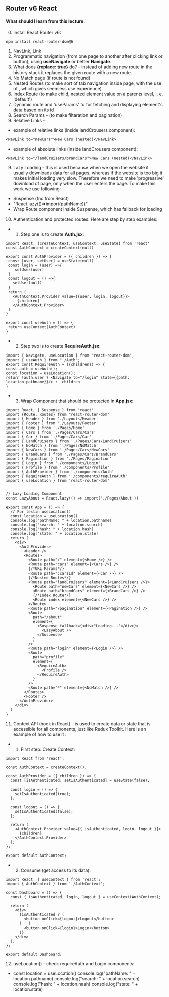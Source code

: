 ## Router v6 React
#### What should I learn from this lecture:
0. Install React Router v6: 
~~~
npm install react-router-dom@6
~~~
1. NavLink, Link
2. Programmatic navigation (from one page to another after clicking link or button), using **useNavigate** or better **Navigate**.
2. What does **{replace: true}** do? - instead of adding new route in the history stack it replaces the given route with a new route.
3. No Match page (if route is not found)
4. Nested Routes (to make sort of tab navigation inside page, with the use of <Outlet/>, which gives seemless use experience)
5. Index Route (to make child, nested element value on a parents level, i. e. 'default')
6. Dynamic route and  'useParams' to for fetching and displaying element's data based on its id
7. Search Params - (to make filtaration and pagination)
8. Relative Links - 
- example of relative links (inside landCrousers component): 
~~~
<NavLink to="newCars">New Cars (nested)</NavLink> 
~~~
- example of absolute links (inside landCrousers component):
~~~
<NavLink to="/landCruisers/brandCars">New Cars (nested)</NavLink> 
~~~
9. Lazy Loading - this is used because when we open the website it usually downloads data for all pages, whereas if the website is too big it makes initial loading very slow. Therefore we need to make 'progressive' download of page, only when the user enters the page. To make this work we use following:
- Suspense (fnc from React)
- "React.lazy(()=>import(pathName))"
- Wrap Route component inside Suspense, which has fallback for loading
10. Authentication and protected routes.  Here are step by step examples:
 - 1. Step one is to create **Auth.jsx**:
 ~~~
 import React, {createContext, useContext, useState} from 'react'
const AuthContext = createContext(null)

export const AuthProvider = ({ children }) => {
  const [user, setUser] = useState(null)
  const login = (user) =>{
     setUser(user)
  }
  const logout = () =>{ 
    setUser(null)
  }
  return (
    <AuthContext.Provider value={{user, login, logout}}>
      {children}
    </AuthContext.Provider>
  )
}

export const useAuth = () => { 
  return useContext(AuthContext)
}
~~~
- 2. Step two is to create **RequireAuth.jsx**:
~~~
import { Navigate, useLocation } from "react-router-dom";
import { useAuth } from "./Auth";
export const RequireAuth = ({children}) => {
const auth = useAuth();
const location = useLocation();
return !auth.user ? <Navigate to="/login" state={{path: location.pathname}}/> :  children
}
~~~
- 3. Wrap Component that should be protected in **App.jsx**:
~~~
import React, { Suspense } from 'react'
import {Route, Routes} from "react-router-dom"
import { Header } from './Layouts/Header'
import { Footer } from './Layouts/Footer'
import { Home } from './Pages/Home'
import { Cars } from './Pages/Cars/Cars'
import { Car } from './Pages/Cars/Car'
import { LandCruisers } from './Pages/Cars/LandCruisers'
import { NoMatch } from './Pages/NoMatch'
import { NewCars } from './Pages/Cars/NewCars'
import { BrandCars } from './Pages/Cars/BrandCars'
import { Pagination } from './Pages/Pagination'
import { Login } from './components/Login'
import { Profile } from './components/Profile'
import { AuthProvider } from './components/Auth'
import { RequireAuth } from './components/requireAuth'
import { useLocation } from 'react-router-dom'


// Lazy Loading Component
const LazyAbout = React.lazy(() => import('./Pages/About'))

export const App = () => {
  // For testin useLocation()
  const location = useLocation()
  console.log("pathName: " + location.pathname)
  console.log("search: " + location.search)
  console.log("hash: " + location.hash)
  console.log("state: " + location.state)
  return (
    <div>
      <AuthProvider>
        <Header />
        <Routes>
          <Route path="/" element={<Home />} />
          <Route path="cars" element={<Cars />} />
          {/*URL Params*/}
          <Route path=":carsId" element={<Car />} />
          {/*Nested Routes*/}
          <Route path="landCruisers" element={<LandCruisers />}>
            <Route path="newCars" element={<NewCars />} />
            <Route path="brandCars" element={<BrandCars />} />
            {/*Index Route*/}
            <Route index element={<NewCars />} />
          </Route>
          <Route path="/pagination" element={<Pagination />} />
          <Route
            path="/about"
            element={
              <Suspense fallback={<div>"Loading..."</div>}>
                <LazyAbout />
              </Suspense>
            }
          />
          <Route path="login" element={<Login />} />
          <Route
            path="profile"
            element={
              <RequireAuth>
                <Profile />
              </RequireAuth>
            }
          />
          <Route path="*" element={<NoMatch />} />
        </Routes>
        <Footer />
      </AuthProvider>
    </div>
  )
}
~~~
11. Context API (hook in React) - is used to create data or state that is accessible for all components, just like Redux Toolkit. Here is an example of how to use it : 
- 1. First step:  Create Context:
~~~ 
import React from 'react';

const AuthContext = createContext();

const AuthProvider = ({ children }) => {
  const [isAuthenticated, setIsAuthenticated] = useState(false);

  const login = () => {
    setIsAuthenticated(true);
  };

  const logout = () => {
    setIsAuthenticated(false);
  };

  return (
    <AuthContext.Provider value={{ isAuthenticated, login, logout }}>
      {children}
    </AuthContext.Provider>
  );
};

export default AuthContext;
~~~
- 2. Consume (get access to its data):
~~~
import React, { useContext } from 'react';
import { AuthContext } from './AuthContext';

const Dashboard = () => {
  const { isAuthenticated, login, logout } = useContext(AuthContext);

  return (
    <div>
      {isAuthenticated ? (
        <button onClick={logout}>Logout</button>
      ) : (
        <button onClick={login}>Login</button>
      )}
    </div>
  );
};

export default Dashboard;
~~~
12. useLocation() - check requireAuth and Login components:
 - const location = useLocation()
  console.log("pathName: " + location.pathname)
  console.log("search: " + location.search)
  console.log("hash: " + location.hash)
  console.log("state: " + location.state)
